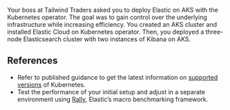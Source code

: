 Your boss at Tailwind Traders asked you to deploy Elastic on AKS with the Kubernetes operator. The goal was to gain control over the underlying infrastructure while increasing efficiency. You created an AKS cluster and installed Elastic Cloud on Kubernetes operator. Then, you deployed a three-node Elasticsearch cluster with two instances of Kibana on AKS.

## References

- Refer to published guidance to get the latest information on [supported versions](https://www.elastic.co/guide/en/cloud-on-k8s/current/k8s_supported_versions.html) of Kubernetes.
- Test the performance of your initial setup and adjust in a separate environment using [Rally](https://github.com/elastic/rally), Elastic’s macro benchmarking framework.
